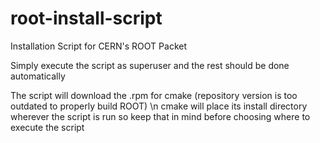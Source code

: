 # root-install-script
Installation Script for CERN's ROOT Packet

Simply execute the script as superuser and the rest should be done automatically

The script will download the .rpm for cmake (repository version is too outdated to properly build ROOT) \n
cmake will place its install directory wherever the script is run so keep that in mind before choosing where to execute the script
